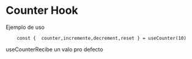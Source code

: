 # Counter Hook


Ejemplo de uso
```
    const {  counter,incremente,decrement,reset } = useCounter(10)
```
useCounterRecibe un valo pro defecto